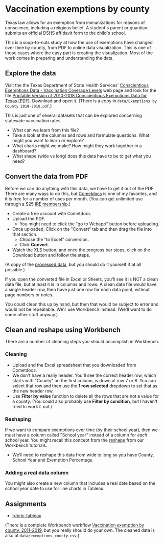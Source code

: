 # Vaccination exemptions by county

Texas law allows for an exemption from immunizations for reasons of conscience, including a religious belief. A student's parent or guardian submits an official DSHS affidavit form to the child's school.

This is a soup-to-nuts study at how the use of exemptions have changed over time by county, from PDF to online data visualization. This is one of those cases where the easy part is creating the visualization. Most of the work comes in preparing and understanding the data.

## Explore the data

Visit the the Texas Department of State Health Services' [Conscientious Exemptions Data - Vaccination Coverage Levels](https://www.dshs.texas.gov/immunize/coverage/Conscientious-Exemptions-Data.shtm) web page and look for the file [Printable Version of 2010-2018 Conscientious Exemptions Data for Texas (PDF)](https://www.dshs.texas.gov/uploadedFiles/Content/Prevention_and_Preparedness/immunize/coverage/schools/Exemptions%20by%20County%202010-2018.pdf). Download and open it. (There is a copy in `data/Exemptions by County 2010-2018.pdf`.)

This is just one of several datasets that can be explored concerning statewide vaccination rates.

- What can we learn from this file?
- Take a look at the columns and rows and formulate questions. What might you want to learn or explore?
- What charts might we make? How might they work together in a dashboard?
- What shape (wide vs long) does this data have to be to get what you need?

## Convert the data from PDF

Before we can do anything with this data, we have to get it out of the PDF. There are many ways to do this, but [Cometdocs](https://www.cometdocs.com) is one of my favorites, and it is free for a number of uses per month. (You can get unlimited use through a $25 [IRE membership](https://www.ire.org/membership/terms-and-rates).)

- Create a free account with Cometdocs.
- Upload the PDF.
  - You might need to click the "go to Webapp" button before uploading.
- Once uploaded, Click on the "Convert" tab and then drag the file into that section.
  - Choose the "to Excel" conversion.
  - Click **Convert**.
- Watch the XLS button, and once the progress bar stops, click on the Download button and follow the steps.

(A copy of the [processed data](https://github.com/utdata/rwd-mastery-assignments/blob/master/vaccination-exemptions/data/Exemptions%20by%20County%202010-2018.xlsx), but you should do it yourself if at all possible.)

If you open the converted file in Excel or Sheets, you'll see it is NOT a clean data file, but at least it is in columns and rows. A clean data file would have a single header row, then have just one row for each data point, without page numbers or notes.

You could clean this up by hand, but then that would be subject to error and would not be repeatable. We'll use Workbench instead. (We'll want to do some other stuff anyway.)

## Clean and reshape using Workbench

There are a number of cleaning steps you should accomplish in Workbench.

### Cleaning

- Upload and the Excel spreadsheet that you downloaded from Cometdocs.
- We don't have a really header. You'll see the correct header row, which starts with "County" on the first column, is down at row 7 or 8. You can select that row and then use the **1 row selected** dropdown to set that as the new header row.
- Use **Filter by value** function to delete all the rows that are not a value for a county. (You could also probably use **Filter by condition**, but I haven't tried to work it out.)

### Reshaping

If we want to compare exemptions over time (by their school year), then we must have a column called "School year" instead of a column for _each_ school year. You might recall this concept from the [reshape](http://help.workbenchdata.com/en/articles/1634563-reshape) from our Workbench tutorials.

- We'll need to reshape this data from wide to long so you have County, School Year and Exemption Percentage.

### Adding a real data column

You might also create a new column that includes a real date based on the school year date to use for line charts in Tableau.

## Assignments

- [rubric-tableau](rubric-tableau.md)

(There is a complete Workbench workflow [Vaccination exemption by county, 2011-2019](https://app.workbenchdata.com/workflows/36382), but you really should do your own. The cleaned data is also at `data/exemptions_county.csv`.)
